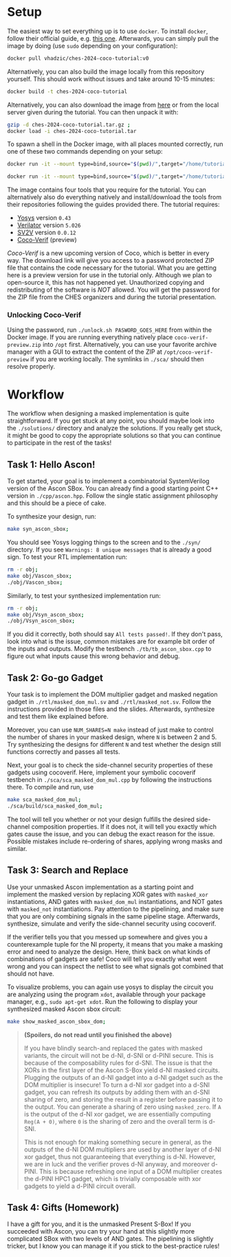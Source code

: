 # Setup

The easiest way to set everything up is to use `docker`. To install `docker`, follow their official guide, e.g. [this one](https://docs.docker.com/engine/install/ubuntu/#install-using-the-repository). Afterwards, you can simply pull the image by doing (use `sudo` depending on your configuration):
```sh
docker pull vhadzic/ches-2024-coco-tutorial:v0
```
Alternatively, you can also build the image locally from this repository yourself. This should work without issues and take around 10-15 minutes:
```sh
docker build -t ches-2024-coco-tutorial
```
Alternatively, you can also download the image from [here](https://seafile.iaik.tugraz.at/f/7ab4f4b5bedb42aba3c6/) or from the local server given during the tutorial. You can then unpack it with:
```sh
gzip -d ches-2024-coco-tutorial.tar.gz ;
docker load -i ches-2024-coco-tutorial.tar
```

To spawn a shell in the Docker image, with all places mounted correctly, run one of these two commands depending on your setup:
```sh
docker run -it --mount type=bind,source="$(pwd)/",target="/home/tutorial/code" vhadzic/ches-2024-coco-tutorial:v0
```
```sh
docker run -it --mount type=bind,source="$(pwd)/",target="/home/tutorial/code" ches-2024-coco-tutorial
```




The image contains four tools that you require for the tutorial. You can alternatively also do everything natively and install/download the tools from their repositories following the guides provided there. The tutorial requires:
- [Yosys](https://github.com/YosysHQ/yosys) version `0.43`
- [Verilator](https://github.com/verilator/verilator) version `5.026`
- [SV2V](https://github.com/zachjs/sv2v) version `0.0.12`
- [Coco-Verif](https://seafile.iaik.tugraz.at/lib/648b82ce-9306-4416-aa3c-24cf8bd415ef/file/coco-verif-preview.zip) (preview)

*Coco-Verif* is a new upcoming version of Coco, which is better in every way. The download link will give you access to a password protected ZIP file that contains the code necessary for the tutorial. What you are getting here is a preview version for use in the tutorial only. Although we plan to open-source it, this has not happened yet. Unauthorized copying and redistributing of the software is *NOT* allowed. You will get the password for the ZIP file from the CHES organizers and during the tutorial presentation.

### Unlocking Coco-Verif

Using the password, run `./unlock.sh PASWORD_GOES_HERE` from within the Docker image. If you are running everything natively place `coco-verif-preview.zip` into `/opt` first. Alternatively, you can use your favorite archive manager with a GUI to extract the content of the ZIP at `/opt/coco-verif-preview` if you are working locally. The symlinks in `./sca/` should then resolve properly. 

# Workflow

The workflow when designing a masked implementation is quite straightforward. If you get stuck at any point, you should maybe look into the `./solutions/` directory and analyze the solutions. If you really get stuck, it might be good to copy the appropriate solutions so that you can continue to participate in the rest of the tasks!

## Task 1: Hello Ascon!

To get started, your goal is to implement a combinatorial SystemVerilog version of the Ascon SBox. You can already find a good starting point C++ version in `./cpp/ascon.hpp`. Follow the single static assignment philosophy and this should be a piece of cake.

To synthesize your design, run:
```bash
make syn_ascon_sbox;
```
You should see Yosys logging things to the screen and to the `./syn/` directory. If you see `Warnings: 8 unique messages` that is already a good sign.
To test your RTL implementation run:
```bash
rm -r obj;
make obj/Vascon_sbox;
./obj/Vascon_sbox;
```
Similarly, to test your synthesized implementation run:
```bash
rm -r obj;
make obj/Vsyn_ascon_sbox;
./obj/Vsyn_ascon_sbox;
```
If you did it correctly, both should say `All tests passed!`. If they don't pass, look into what is the issue, common mistakes are for example bit order of the inputs and outputs. Modify the testbench `./tb/tb_ascon_sbox.cpp` to figure out what inputs cause this wrong behavior and debug.

## Task 2: Go-go Gadget

Your task is to implement the DOM multiplier gadget and masked negation gadget in `./rtl/masked_dom_mul.sv` and `./rtl/masked_not.sv`.
Follow the instructions provided in those files and the slides. Afterwards, synthesize and test them like explained before.

Moreover, you can use `NUM_SHARES=N make` instead of just make to control the number of shares in your masked design, where `N` is between 2 and 5. Try synthesizing the designs for different `N` and test whether the design still functions correctly and passes all tests.

Next, your goal is to check the side-channel security properties of these gadgets using cocoverif. Here, implement your symbolic cocoverif testbench in `./sca/sca_masked_dom_mul.cpp` by following the instructions there. To compile and run, use
```bash
make sca_masked_dom_mul;
./sca/build/sca_masked_dom_mul;
```

The tool will tell you whether or not your design fulfills the desired side-channel composition properties. If it does not, it will tell you exactly which gates cause the issue, and you can debug the exact reason for the issue. Possible mistakes include re-ordering of shares, applying wrong masks and similar.

## Task 3: Search and Replace

Use your unmasked Ascon implementation as a starting point and implement the masked version by replacing XOR gates with `masked_xor` instantiations, AND gates with `masked_dom_mul` instantiations, and NOT gates with `masked_not` instantiations. Pay attention to the pipelining, and make sure that you are only combining signals in the same pipeline stage. Afterwards, synthesize, simulate and verify the side-channel security using cocoverif.

If the verifier tells you that you messed up somewhere and gives you a counterexample tuple for the NI property, it means that you make a masking error and need to analyze the design. Here, think back on what kinds of combinations of gadgets are safe! Coco will tell you exactly what went wrong and you can inspect the netlist to see what signals got combined that should not have.

To visualize problems, you can again use yosys to display the circuit you are analyzing using the program `xdot`, available through your package manager, e.g., `sudo apt-get xdot`.
Run the following to display your synthesized masked Ascon sbox circuit:
```bash
make show_masked_ascon_sbox_dom;
```

> **(Spoilers, do not read until you finished the above)** 
>  
> If you have blindly search-and replaced the gates with masked variants, the circuit will not be d-NI, d-SNI or d-PINI secure. This is because of the composability rules for d-SNI. The issue is that the XORs in the first layer of the Ascon S-Box yield d-NI masked circuits. Plugging the outputs of an d-NI gadget into a d-NI gadget such as the DOM multiplier is insecure! To turn a d-NI xor gadget into a d-SNI gadget, you can refresh its outputs by adding them with an d-SNI sharing of zero, and storing the result in a register before passing it to the output. You can generate a sharing of zero using `masked_zero`. If `A` is the output of the d-NI xor gadget, we are essentially computing `Reg(A + 0)`, where `0` is the sharing of zero and the overall term is d-SNI.
>
> This is not enough for making something secure in general, as the outputs of the d-NI DOM multipliers are used by another layer of d-NI xor gadget, thus not guaranteeing that everything is d-NI. However, we are in luck and the verifier proves d-NI anyway, and moreover d-PINI. This is because refreshing one input of a DOM multiplier creates the d-PINI HPC1 gadget, which is trivially composable with xor gadgets to yield a d-PINI circuit overall.

## Task 4: Gifts (Homework)

I have a gift for you, and it is the unmasked Present S-Box! If you succeeded with Ascon, you can try your hand at this slightly more complicated SBox with two levels of AND gates. The pipelining is slightly tricker, but I know you can manage it if you stick to the best-practice rules! 
